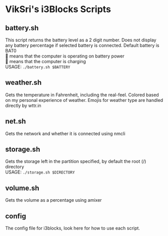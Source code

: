 # VikSri's i3Blocks Scripts

## battery.sh
This script returns the battery level as a 2 digit number. Does not display any battery percentage if selected battery is connected. Default battery is BAT0  
🔋 means that the computer is operating on battery power  
🔌 means that the computer is charging  
USAGE: `./battery.sh $BATTERY`

## weather.sh
Gets the temperature in Fahrenheit, including the real-feel. Colored based on my personal experience of weather. Emojis for weather type are handled directly by wttr.in

## net.sh
Gets the network and whether it is connected using nmcli

## storage.sh
Gets the storage left in the partition specified, by default the root (/) directory  
USAGE: `./storage.sh $DIRECTORY`

## volume.sh
Gets the volume as a percentage using amixer

## config
The config file for i3blocks, look here for how to use each script.
